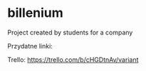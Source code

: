 # billenium

Project created by students for a company

Przydatne linki:

Trello: https://trello.com/b/cHGDtnAv/variant
